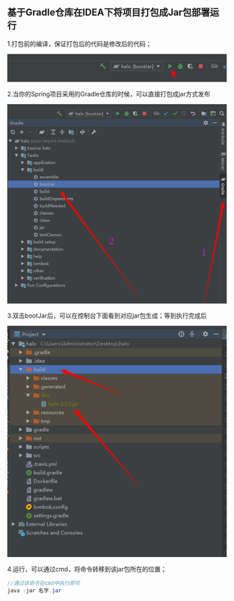 ## 基于Gradle仓库在IDEA下将项目打包成Jar包部署运行

1.打包前的编译，保证打包后的代码是修改后的代码；

![1562318569483](assets/1562318569483.png)

2.当你的Spring项目采用的Gradle仓库的时候，可以直接打包成jar方式发布

![1562318700311](assets/1562318700311.png)

3.双击bootJar后，可以在控制台下面看到对应jar包生成；等到执行完成后

![1562318779848](assets/1562318779848.png)

4.运行，可以通过cmd，将命令转移到该jar包所在的位置；

```java
//通过该命令在cmd中执行即可
java -jar 名字.jar 
```
